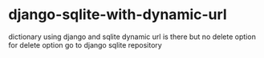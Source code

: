 # django-sqlite-with-dynamic-url
dictionary using django and sqlite
dynamic url is there but no delete option
for delete option go to django sqlite repository

